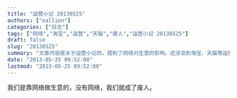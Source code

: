```yaml
---
title: "运营小记 20130525"
authors: ["eallion"]
categories: ["日志"]
tags: ["网络","淘宝","运营","天猫","废人","运营小记 20130525"]
draft: false
slug: "20130525"
summary: "文章内容是关于运营小记的，提到了网络对生意的影响。还涉及到淘宝、天猫等运营相关话题。"
date: "2013-05-25 09:52:00"
lastmod: "2013-05-25 09:52:00"
---
```


我们是靠网络做生意的，没有网络，我们就成了废人。
